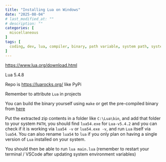 ```yaml
---
title: "Installing Lua on Windows"
date: "2025-08-04"
# last_modified_at: ""
# description: ""
categories: [
  miscellaneous
]
tags: [
  coding, dev, lua, compiler, binary, path variable, system path, system environment variables, installing lua, command line, cli, terminal, command prompt
]
---
```


https://www.lua.org/download.html

Lua 5.4.8

Repo is https://luarocks.org/ like PyPi

Remember to attribute `Lua` in projects

You can build the binary yourself using `make` or get the pre-compiled binary from [here](https://luabinaries.sourceforge.net/download.html)

Put the extracted zip contents in a folder like `C:\Lua\bin`, and add that folder to your system `PATH`, you should find `lua54.exe` for `Lua-v5.4.2` and you can check if it is working via `lua54 -v` or `lua54.exe -v`, and run `Lua` itself via `lua54`. You can also rename `lua54` to `lua` if you only plan on having a single version of `Lua` installed on your system.

You should then be able to run `lua main.lua` (remember to restart your terminal / VSCode after updating system environment variables)